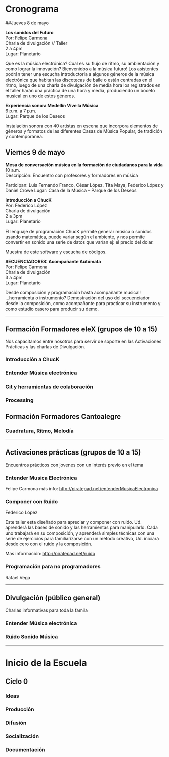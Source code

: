 # Cronograma

##Jueves 8 de mayo 


__Los sonidos del Futuro__ <br>
Por: [Felipe Carmona](https://github.com/electropipe) <br>
Charla de divulgación // Taller <br>
2 a 4pm <br>
Lugar: Planetario <br>

Que es la música electrónica? Cual es su flujo de ritmo, su ambientación y como lograr la innovación? Bienvenidos a la música futuro!
Los asistentes podrán tener una escucha introductoria a algunos géneros de la música electrónica que habitan las discotecas de baile o están centradas en el ritmo, luego de una charla de divulgación de media hora los registrados en el taller harán una práctica de una hora y media, produciendo un boceto musical  en uno de estos géneros. 



__Experiencia sonora Medellín Vive la Música__ <br>
6 p.m. a 7 p.m.<br>
Lugar: Parque de los Deseos<br>

Instalación sonora con 40 artistas en escena que incorpora elementos de géneros y formatos de las diferentes Casas de Música Popular, de tradición y contemporánea.


## Viernes 9 de mayo

__Mesa de conversación música en la formación de ciudadanos para la vida__<br>
10 a.m. <br>
Descripción: Encuentro con profesores y formadores en música <br>

Participan: Luis Fernando Franco, César López, Tita Maya, Federico López y Daniel Crowe
Lugar: Casa de la Música – Parque de los Deseos


__Introducción a ChucK__ <br>
Por: Federico López <br>
Charla de divulgación <br>
2 a 3pm<br>
Lugar: Planetario<br>

El lenguaje de programación ChucK permite generar música o sonidos usando matemática, puede variar según el ambiente, y nos permite convertir en sonido una serie de datos que varían ej: el precio del dolar.

Muestra de este software y escucha de códigos.

__SECUENCIADORES: Acompañante Autómata__<br>
Por: Felipe Carmona<br>
Charla de divulgación<br>
3 a 4pm<br>
Lugar: Planetario<br>

Desde composición y programación hasta acompañante musical! ...herramienta o instrumento? Demostración del uso del secuenciador desde la composición, como acompañante para practicar su instrumento y como estudio casero para producir su demo.


----




## Formación Formadores eleX (grupos de 10 a 15)
Nos capacitamos entre nosotros para servir de soporte en las Activaciones Prácticas y
las charlas de Divulgación.
### Introducción a ChucK
### Entender Música electrónica
### Git y herramientas de colaboración
### Processing

## Formación Formadores Cantoalegre
### Cuadratura, Ritmo, Melodía

-----

## Activaciones prácticas (grupos de 10 a 15)
Encuentros prácticos con jovenes con un interés previo en el tema
### Entender Musica Electrónica

Felipe Carmona
más info: http://piratepad.net/entenderMusicaElectronica

### Componer con Ruido

Federico López

Este taller esta diseñado para apreciar y componer con ruido. Ud. aprenderá las bases de sonido y las herramientas para manipularlo. Cada uno trabajará en su composición, y aprenderá simples técnicas con una serie de ejercicios para familiarizarse con un método creativo, Ud. iniciará desde cero con el ruido y la composición.

Mas información: http://piratepad.net/ruido

### Programación para no programadores

Rafael Vega

----

## Divulgación (público general)
Charlas informativas para toda la famila
### Entender Música electrónica
### Ruido Sonido Música


---
# Inicio de la Escuela
## Ciclo 0
### Ideas
### Producción
### Difusión
### Socialización
### Documentación


